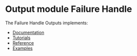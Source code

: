 # Output module Failure Handle

The Failure Handle Outputs implements:

 - [Documentation](Documentation/README.md)
 - [Tutorials](Documentation/Tutorials.md)
 - [Reference](Documentation/Reference.md)
 - [Examples](Examples)